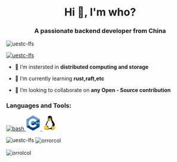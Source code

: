 <h1 align="center">Hi 👋, I'm who?</h1>
<h3 align="center">A passionate backend developer from China</h3>

<p align="left"> <img src="https://komarev.com/ghpvc/?username=orrorcol&label=Profile%20views&color=13953a&style=flat-square" alt="uestc-lfs" /> </p>

<p align="left"> <a href="https://github.com/ryo-ma/github-profile-trophy"><img src="https://github-profile-trophy.vercel.app/?username=orrorcol" alt="uestc-lfs" /></a> </p>

- 🔭 I’m instersted in **distributed computing and storage**

- 🌱 I’m currently learning **rust,raft,etc**

- 👯 I’m looking to collaborate on **any Open - Source contribution**



<h3 align="left">Languages and Tools:</h3>
<p align="left"> <a href="https://www.gnu.org/software/bash/" target="_blank"> <img src="https://www.vectorlogo.zone/logos/gnu_bash/gnu_bash-icon.svg" alt="bash" width="40" height="40"/> </a> <a href="https://www.w3schools.com/cpp/" target="_blank"> <img src="https://raw.githubusercontent.com/devicons/devicon/master/icons/cplusplus/cplusplus-original.svg" alt="cplusplus" width="40" height="40"/> </a> <a href="https://www.linux.org/" target="_blank"> <img src="https://raw.githubusercontent.com/devicons/devicon/master/icons/linux/linux-original.svg" alt="linux" width="40" height="40"/> </a> </p>

<p><img align="left" src="https://github-readme-stats.vercel.app/api/top-langs?username=orrolcol&show_icons=true&locale=en&layout=compact" alt="uestc-lfs" /></p>

<p>&nbsp;<img align="center" src="https://github-readme-stats.vercel.app/api?username=orrorcol&show_icons=true&locale=en" alt="orrorcol" /></p>

<p><img align="center" src="https://github-readme-streak-stats.herokuapp.com/?user=orrorcol&" alt="orrolcol" /></p>
